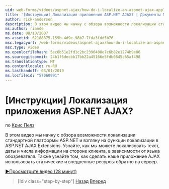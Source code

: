 ```yaml
---
uid: web-forms/videos/aspnet-ajax/how-do-i-localize-an-aspnet-ajax-application
title: '[Инструкции] Локализация приложения ASP.NET AJAX? | Документы Майкрософт'
author: rick-anderson
description: В этом видео мы начну с обзора возможности локализации стандартной платформы ASP.NET и посмотрите на возможности локализации...
ms.author: riande
ms.date: 08/10/2007
ms.assetid: 62188875-159b-4d9e-98b7-7fda3fdd5b76
msc.legacyurl: /web-forms/videos/aspnet-ajax/how-do-i-localize-an-aspnet-ajax-application
msc.type: video
ms.openlocfilehash: 5ec6b51e2fd1c2bc2396408e7c6b82e1274b9e86
ms.sourcegitcommit: 24b1f6decbb17bb22a45166e5fdb0845c65af498
ms.translationtype: MT
ms.contentlocale: ru-RU
ms.lasthandoff: 03/01/2019
ms.locfileid: "57060991"
---
```

<a name="how-do-i-localize-an-aspnet-ajax-application"></a>[Инструкции] Локализация приложения ASP.NET AJAX?
====================
по [Крис Пелз](https://twitter.com/chrispels)

В этом видео мы начну с обзора возможности локализации стандартной платформы ASP.NET и взгляну на функции локализации в ASP.NET AJAX Extensions. Узнайте, как мы можете локализовать текст, даты и числа информации на стороне клиента, в зависимости от языка обозревателя. Также узнайте том, как сделать наше приложение AJAX использовать статические и внедренные ресурсы обратно на сервер.

[&#9654;Просмотрите видео (28 минут)](https://channel9.msdn.com/Blogs/ASP-NET-Site-Videos/how-do-i-localize-an-aspnet-ajax-application)

> [!div class="step-by-step"]
> [Назад](how-do-i-implement-the-persistent-communications-pattern-with-the-updatepanel.md)
> [Вперед](how-do-i-implement-the-persistent-communications-pattern-using-web-services.md)
